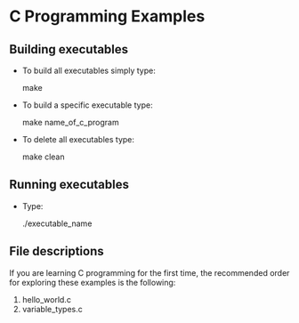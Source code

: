 C Programming Examples
======================


Building executables
--------------------

- To build all executables simply type:

	make 

- To build a specific executable type:

	make name_of_c_program

- To delete all executables type:

	make clean

Running executables
-------------------

- Type:

	./executable_name

File descriptions
-----------------

If you are learning C programming for the first time,
the recommended order for exploring these examples is
the following:

1. hello_world.c
2. variable_types.c 
